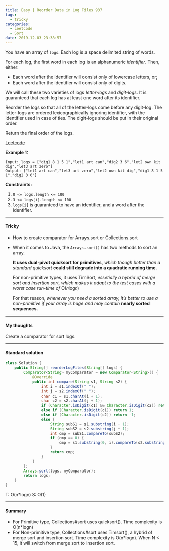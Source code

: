 ```yaml
---
title: Easy | Reorder Data in Log Files 937
tags:
  - tricky
categories:
  - Leetcode
  - Sort
date: 2019-12-03 23:38:57
---
```


You have an array of `logs`.  Each log is a space delimited string of words.

For each log, the first word in each log is an alphanumeric *identifier*.  Then, either:

- Each word after the identifier will consist only of lowercase letters, or;
- Each word after the identifier will consist only of digits.

We will call these two varieties of logs *letter-logs* and *digit-logs*.  It is guaranteed that each log has at least one word after its identifier.

Reorder the logs so that all of the letter-logs come before any digit-log.  The letter-logs are ordered lexicographically ignoring identifier, with the identifier used in case of ties.  The digit-logs should be put in their original order.

Return the final order of the logs.

[Leetcode](https://leetcode.com/problems/reorder-data-in-log-files/)

<!--more-->

**Example 1:**

```
Input: logs = ["dig1 8 1 5 1","let1 art can","dig2 3 6","let2 own kit dig","let3 art zero"]
Output: ["let1 art can","let3 art zero","let2 own kit dig","dig1 8 1 5 1","dig2 3 6"]
```

**Constraints:**

1. `0 <= logs.length <= 100`
2. `3 <= logs[i].length <= 100`
3. `logs[i]` is guaranteed to have an identifier, and a word after the identifier.

---

#### Tricky 

* How to create comparator for Arrays.sort or Collections.sort

* When it comes to Java, the `Arrays.sort()` has two methods to sort an array.

  **It uses dual-pivot quicksort for primitives,** *which though better than a standard quicksort* **could still degrade into a quadratic running time.**

  For non-primitive types, it uses TimSort, *essetially a hybrid of merge sort and insertion sort, which makes it adapt to the test cases with a worst case run-time of* Θ(𝑛log𝑛)

  For that reason, *whenever you need a sorted array, it’s better to use a non-primitive if your array is huge and may contain* **nearly sorted sequences.**

---

#### My thoughts 

Create a comparator for sort logs.

---

#### Standard solution 

```java
class Solution {
    public String[] reorderLogFiles(String[] logs) {
        Comparator<String> myComparator = new Comparator<String>() {
            @Override
            public int compare(String s1, String s2) {
                int i = s1.indexOf(" ");
                int j = s2.indexOf(" ");
                char c1 = s1.charAt(i + 1);
                char c2 = s2.charAt(j + 1);
                if (Character.isDigit(c1) && Character.isDigit(c2)) return 0;
                else if (Character.isDigit(c1)) return 1;
                else if (Character.isDigit(c2)) return -1;
                else {
                    String subS1 = s1.substring(i + 1);
                    String subS2 = s2.substring(j + 1);
                    int cmp = subS1.compareTo(subS2);
                    if (cmp == 0) {
                        cmp = s1.substring(0, i).compareTo(s2.substring(0, j));
                    }
                    return cmp;
                }
            }
        };
        Arrays.sort(logs, myComparator);
        return logs;
    }
}
```

T: O(n*logn) S: O(1)

---

#### Summary 

* For Primitive type, Collections#sort uses quicksort(). Time complexity is O(n*logn)
* For Non-primitive type, Collections#sort uses Timsort(), a hybrid of merge sort and insertion sort. Time complexity is O(n*logn). When N < 15, it will switch from merge sort to insertion sort.